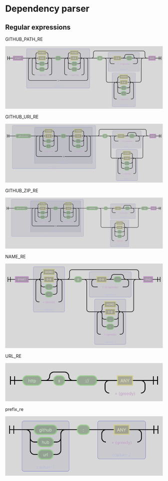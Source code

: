 # Dependency parser

## Regular expressions

GITHUB\_PATH\_RE

![](../.gitbook/assets/GITHUB_PATH_RE%20%281%29%20%281%29.png)

GITHUB\_URI\_RE

![](../.gitbook/assets/GITHUB_URI_RE%20%281%29%20%281%29.png)

GITHUB\_ZIP\_RE

![](../.gitbook/assets/GITHUB_ZIP_RE%20%281%29%20%281%29.png)

NAME\_RE

![](../.gitbook/assets/NAME_RE%20%281%29%20%281%29.png)

URL\_RE

![](../.gitbook/assets/URL_RE%20%281%29%20%281%29.png)

prefix\_re

![](../.gitbook/assets/prefix_re%20%281%29%20%281%29%20%281%29.png)

